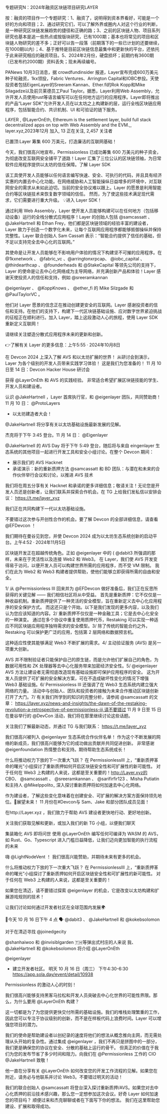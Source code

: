 专题研究N：2024年融资区块链项目研究LAYER



按：融资的项目作一个专题研究：1、融资了，说明得到资本界看好，可能是一个好的方向和项目；2、通过研究它们，可以了解外界或圈内人对这个行业的判断，是一种研究区块链发展趋势的捷径和正确的路；3、之前的区块链人物、项目系列研究也基本是追一些热点或按版块研究，已有1000期；基本也将常见的项目和区块链人物研究的差不多；正好可以告一段落（前期落下的一些已计划的还要继续，在1000期以内）；4、基于推特是目前区块链信息最集中和更新快的平台，还依托于此来研究相应的融资项目。5、2024年2月份，硬盘损坏；前期约有3600期（已发布约2000期）资料丢失；现未再续编号。

PANews 10月3日消息，据 crowdfundinsider 报道，Layer宣布完成600万美元种子轮融资，1kx领投，Fabric Ventures、Arrington Capital和IOBC参投。天使投资者包括EigenLayer的Sreeram Kannan、Ether.fi的Rok Kopp和Mike Silagadze以及前贝莱德员工Paul Taylor。据悉，Layer利用Web Assembly，允许开发人员使用rust等语言编写可以在任何地方运行的应用程序。Layer即将推出的产品“Layer SDK"允许开发人员在以太坊之上构建新的层，运行全栈区块链应用程序，包括智能合约、共识机制、UI 和可验证的链下服务。

LAYER
,
@LayerOnEth,
Ethereum is the settlement layer, build full stack decentralized apps on top with Web Assembly and the EVM.,,
layer.xyz,2023年12月 加入,
13 正在关注,
2,457 关注者


已置顶:Layer 筹集 600 万美元，打造廉洁的互联网基础！

今天，我们很高兴地宣布，Permissionless 已成功筹集 600 万美元的种子资金，为彻底改变互联网安全铺平了道路！Layer 汇集了三位公认的区块链领袖，为日常软件应用程序提供以太坊的信任保障。了解 Layer SDK

该工具使开发人员能够以任何语言编写快速、安全、可执行的代码，并且具有经济实惠的内置去中心化功能。在网络威胁和人工智能操纵日益增多的环境中，对互联网安全的需求从未如此迫切。当前的安全协议难以跟上。Layer 的愿景是利用智能合约等区块链技术来恢复数字领域的信任。
然而，为了使这些技术满足现代需求，它们需要进行重大升级。 💡进入 Layer SDK！

通过利用 Web Assembly，Layer 使开发人员能够构建可以在任何地方（包括移动设备）运行的全栈分散式应用程序！Layer 的创始人包括
@samcassatt
 、 
@JakeHartnell
和 Ethan Frey，他们都是区块链领域的经验丰富的建设者，Layer 致力于创造一个数字化未来，让每个互联网应用程序都能够抵御操纵并保持完整性。Layer 联合创始人 Sam Cassatt 表示：“智能合约提供了信任的基础，但不足以支持完全去中心化的互联网。”

其使命是让开发人员能够在不影响用户体验的情况下构建坚不可摧的应用程序。在
@1kxnetwork
 、 
@fabric_vc
 、@arringtonxrpcap、 
@iobc_capital
 、 
@thirdearthcap
 、 
@founderheads
和
@StakeCapital
等领先公司的支持下，Layer 的使命是让去中心化网络成为主导网络，并充满创新产品和体验！Layer 感谢天使投资人的信任和支持，例如
@sreeramkannan
 
@eigenlayer
 、 
@KoppKnows
 、 
@ether_fi
的 Mike Silzgade 和
@PaulTaylorVC
 。

他们对 Layer 愿景的信念正在推动创建更安全的互联网。Layer 感谢投资者的信任和支持。在他们的支持下，构建下一代区块链基础设施、应对数字世界紧迫挑战的征程正在顺利进行。加入 Layer，踏上这段激动人心的旅程，使用 Layer SDK 重新定义互联网！

请继续关注塑造分散式应用程序未来的更新和创新。

👉了解有关 Layer 的更多信息：上午5:55 · 2024年10月8日

在 Devcon 2024 上深入了解 AVS 和以太坊扩展的世界！
从研讨会到演示，Layer 为各个级别的开发人员带来实践学习体验！
这是我们为您准备的！ 11 月 10 日至 14 日：Devcon Hacker House 研讨会

获得
@LayerOnEth
和 AVS 的实践经验。
非常适合希望扩展区块链技能的学生、开发人员和建设者。

认识
@JakeHartnell
 ，Layer 首席执行官，和
@eigenlayer
团队，共同赞助商！11 月 10 日： 
@ProtoLayers
 - 以太坊建造者大会！

@JakeHartnell
将分享有关以太坊基础设施最新发展的见解。

杰克将于下午 3:45 登台。11 月 14 日： 
@Eigenlayer


@JakeHartnell
的 AVS Day 将于下午 5:49 登台，随后将与来自 eingenlayer 生态系统的其他项目一起进行开发工具和安全小组讨论。在整个 Devcon 期间：

- 展示我们的 AVS Hacknet
- 承诺演示：新的重新质押方法
@samcassatt
和 BD 团队：与潜在和未来的合作伙伴举行会议和讨论，以推进 AVS 技术

我们将在周五分享有关 Hacknet 和承诺的更多详细信息；敬请关注！无论您是开发人员还是创新者，让我们联系并探索合作机会。在 TG 上给我们发私信以安排会议： https://t.me/layer_xyz

我们正在共同构建下一代以太坊基础设施。

不要错过这次参与开创性合作的机会。要了解 Devcon 的全部详细信息，请查看
@EFDevcon
 ！

我们期待在曼谷见到您，并使 Devcon 2024 成为以太坊生态系统创新的启动平台。上午4:52 · 2024年11月5日

区块链开发正在超越传统角色。正如
@eigenlayer
中的 ( 
@dabit3
所强调的那样，未来在于灵活性以及连接 Web2 和 Web3。
在 Layer，我们使 AVS 开发变得易于访问，以便开发人员可以构建世界所需的应用程序，而不受 VM 限制。
我们在此为 Web2 和 Web3 构建者提供帮助，使他们能够立即获得所需的自由和安全。

1/ 从
@Permissionless
 III 回来并为
@EFDevcon
做好准备后，我们正在反思所获得的关键见解 —— 我们相信社区将从中受益。
首先是重新质押：它不仅仅是一种收益机制。重新质押提供了一种灵活的安全模型，旨在重新定义去中心化应用程序的安全保护方式。
而这还只是个开始。以下是我们发现的更多内容，以及我们认为您应该知道的内容。2/ 重新质押不仅仅是一种金融工具；它是去中心化安全的一种演变。
通过在多个协议中重复使用质押代币，Restaking 可以实现一种适应不同区块链应用程序独特需求的安全模型。3/ 除了传统的智能合约之外，Restaking 可以保护更广泛的应用，包括第 2 层网络和数据预言机。

这种适应性使其能够满足 Web3 不断扩展的需求。4/ 主动验证服务 (AVS) 是另一项重大创新。

AVS 并不限制验证者只能保护自己的原生链，而是允许他们扩展自己的角色，为数据可用性和 ZK 处理器等去中心化服务带来加密经济安全性。5/ 
@eigenlayer
 AVS 方法让建设者无需彻底改造现有基础设施即可保护应用程序的安全。
这为开发人员提供了可扩展的安全解决方案，可在不造成破坏性变化的情况下增强 Web3 基础设施。6/ Permissionless III 还强调了在 Web3 生态系统内建立强大网络的力量。
活动中与创始人、团队和投资者的接触为未来合作推动区块链创新打开了大门。7/ 有关我们所学到的知识的完整分析，请参阅
@samcassatt
的文章： https://layer.xyz/news-and-insights/the-dawn-of-the-restaking-revolution-a-retrospective-of-permissionless-iii,请不要错过 11 月 9 日至 15 日在曼谷举行的
@DevCon
活动，我们将在那里继续讨论这些话题。

关注我们了解最新动态，并通过 TG 与我们联系： https://t.me/layer_xyz

我们很高兴被列入
@eigenlayer
生态系统合作伙伴名单！
作为这个不断发展的网络的新成员，我们很高兴能够为它的成功做出贡献并共同促进创新。
非常感谢
@eigenfoundation
热情整合和支持。期待帮助生态系统成长！ 

什么将推动权力下放的下一次重大飞跃？
在 PermissionlessIII 上，“重新质押革命的曙光”小组探讨了重新质押如何开启区块链安全性和可扩展性的新可能性。
对于任何在 Web3 上构建的人来说，这都是至关重要的！http://Layer.xyz的 CBO、 
@samcassatt
 、 
@sreeramkannan
 、 
@sarifirfir123
 、Misha Putiatin 和主持人
@MikeIppolito_
深入探讨重新质押将如何加速去中心化网络。

作为建设者，了解这些变化意味着在创建安全、可扩展的解决方案方面保持领先地位。📅展望未来！
11 月份在#Devcon与 Sam、Jake 和部分团队成员见面！

在http://Layer.xyz ，我们致力于帮助 AVS 建设者更快地行动、更好地创新。

关注我们获取见解和更新，或加入我们的新 TG 小组，以便我们聊天

集装箱化 AVS 即将问世
使用
@LayerOnEth
编写任何可编译为 WASM 的 AVS，如 Rust、Go、Typescript
进入门槛日益降低，让我们迈向更加智能的执行流程的未来

嗨
@LightNodeVent
 ！
我们很高兴能赞助，并期待未来有更多的机会。

什么将推动权力下放的下一次重大飞跃？
在 PermissionlessIII 上，“重新质押革命的曙光”小组探讨了重新质押如何开启区块链安全性和可扩展性的新可能性。
对于任何在 Web3 上构建的人来说，这都是至关重要的！

如果您在清迈，请不要错过探索
@eigenlayer
的机会，它是改变以太坊构建和扩展游戏规则的技术！

让我们讨论如何通过开发者社区在全球范围内发展🌍

📅今天 10 月 16 日下午 4 点
🗣️ 
@dabit3
 、 
@JakeHartnell
和
@kokebsolomon


对于在清迈寻找
@joinedgecity
 
@shanhaiwoo
和
@invisiblgarden
 🇹🇭等弹出式村庄的人来说
我、 
@JakeHartnell
和
@kokebsolomon
将介绍
@LayerOnEth
 
@eigenlayer
 + 建立开发者社区。
明天 10 月 16 日（周三）
下午4:30-6:30
https://app.sola.day/event/detail/10938

 Permissionless 的激动人心的时刻！

我们很高兴能够支持黑客马拉松和开发人员突破去中心化世界的可能性界限。那么，为什么要用
@LayerOnEth
构建？

这一切都是为了为您提供更快交付所需的基础设施。我们的堆栈处理繁重的工作，因此您可以专注于协议级别的创新，而不是在样板代码上浪费时间。Layer 可以增强您项目的潜力。

我们的使命是帮助建设者以创纪录的速度将他们的想法从概念推向主网，而无需处理从头开始的复杂性。通过集成
@eigenlayer
 ，我们不再只是拼图中的一部分，我们更是确保您的协议在安全、分散的基础上运行的骨干。
但真正的价值在于我们为您的发布节省了多少时间和阻力。向我们在
@Permissionless
工作的 CIO 
@JakeHartnell
致敬！

他一直在分享有关
@LayerOnEth
如何改变您的开发工作流程的见解。如果您在附近，请务必与他联系并讨论 Web3。不要错过明天的活动！

我们的联合创始人
@samcassatt
将登台深入探讨重新质押/AVS。如果您对去中心化质押的前沿技术感兴趣，那么您一定想参加这次会议。好奇 Layer 如何加速您的项目吗？
顺便过来和杰克聊聊或者在下面写下你的想法。
我们在这里帮助您建设、扩展和取得成功。